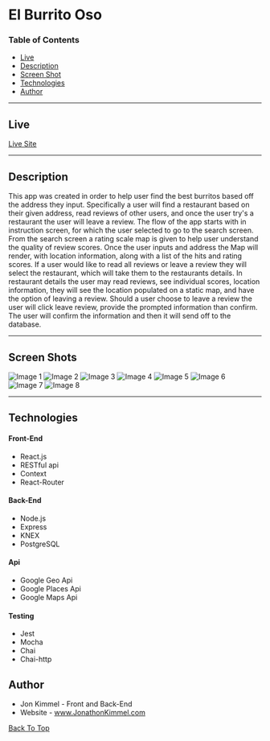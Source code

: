 # El Burrito Oso

### Table of Contents

- [Live](#Live)
- [Description](#Description)
- [Screen Shot](#Screen-Shot)
- [Technologies](#Technologies)
- [Author](#Author)

---

## Live

[Live Site](https://el-burrito-oso.herokuapp.com/)

---

## Description

This app was created in order to help user find the best burritos based off the address they input. Specifically a user will find a restaurant based on their given address, read reviews of other users, and once the user try's a restaurant the user will leave a review. The flow of the app starts with in instruction screen, for which the user selected to go to the search screen. From the search screen a rating scale map is given to help user understand the quality of review scores. Once the user inputs and address the Map will render, with location information, along with a list of the hits and rating scores. If a user would like to read all reviews or leave a review they will select the restaurant, which will take them to the restaurants details. In restaurant details the user may read reviews, see individual scores, location information, they will see the location populated on a static map, and have the option of leaving a review. Should a user choose to leave a review the user will click leave review, provide the prompted information than confirm. The user will confirm the information and then it will send off to the database.

---

## Screen Shots

![Image 1](ScreenShots/1.png) 
![Image 2](ScreenShots/2.png)
![Image 3](ScreenShots/3.png) 
![Image 4](ScreenShots/4.png) 
![Image 5](ScreenShots/5.png) 
![Image 6](ScreenShots/6.png) 
![Image 7](ScreenShots/7.png) 
![Image 8](ScreenShots/8.png) 

---

## Technologies

#### Front-End

- React.js
- RESTful api
- Context
- React-Router

#### Back-End

- Node.js
- Express
- KNEX
- PostgreSQL

#### Api

- Google Geo Api
- Google Places Api
- Google Maps Api

#### Testing

- Jest
- Mocha
- Chai
- Chai-http

## Author

- Jon Kimmel - Front and Back-End
- Website - www.JonathonKimmel.com

[Back To Top](#El-Burrito-Oso)
